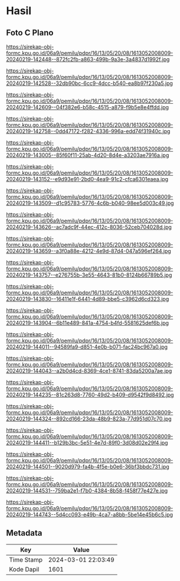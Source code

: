 # Hasil

## Foto C Plano

https://sirekap-obj-formc.kpu.go.id/06a9/pemilu/pdpr/16/13/05/20/08/1613052008009-20240219-142448--872fc2fb-a863-499b-9a3e-3a4837d1992f.jpg

https://sirekap-obj-formc.kpu.go.id/06a9/pemilu/pdpr/16/13/05/20/08/1613052008009-20240219-142528--32db90bc-6cc9-4dcc-b540-ea8b97f230a5.jpg

https://sirekap-obj-formc.kpu.go.id/06a9/pemilu/pdpr/16/13/05/20/08/1613052008009-20240219-142609--04f382e6-b58c-4515-a879-f9b5e8e4ffdd.jpg

https://sirekap-obj-formc.kpu.go.id/06a9/pemilu/pdpr/16/13/05/20/08/1613052008009-20240219-142758--0dd47172-f282-4336-996a-edd74f31940c.jpg

https://sirekap-obj-formc.kpu.go.id/06a9/pemilu/pdpr/16/13/05/20/08/1613052008009-20240219-143005--85f60f11-25ab-4d20-8d4e-a3203ae7916a.jpg

https://sirekap-obj-formc.kpu.go.id/06a9/pemilu/pdpr/16/13/05/20/08/1613052008009-20240219-143152--e9d93e91-2bd0-4ea9-91c2-cfca6301eaea.jpg

https://sirekap-obj-formc.kpu.go.id/06a9/pemilu/pdpr/16/13/05/20/08/1613052008009-20240219-143509--d1c95783-5776-4c6b-b040-98ee5d003c49.jpg

https://sirekap-obj-formc.kpu.go.id/06a9/pemilu/pdpr/16/13/05/20/08/1613052008009-20240219-143626--ac7adc9f-44ec-412c-8036-52ceb704028d.jpg

https://sirekap-obj-formc.kpu.go.id/06a9/pemilu/pdpr/16/13/05/20/08/1613052008009-20240219-143659--a3f0a88e-4212-4e9d-87d4-047a596ef264.jpg

https://sirekap-obj-formc.kpu.go.id/06a9/pemilu/pdpr/16/13/05/20/08/1613052008009-20240219-143757--e276755b-3e55-4643-81b0-8124b66789b5.jpg

https://sirekap-obj-formc.kpu.go.id/06a9/pemilu/pdpr/16/13/05/20/08/1613052008009-20240219-143830--16411e1f-6441-4d89-bbe5-c3962d6cd323.jpg

https://sirekap-obj-formc.kpu.go.id/06a9/pemilu/pdpr/16/13/05/20/08/1613052008009-20240219-143904--6b11e489-841a-4754-b4fd-5581625def6b.jpg

https://sirekap-obj-formc.kpu.go.id/06a9/pemilu/pdpr/16/13/05/20/08/1613052008009-20240219-144011--94589fa9-d851-4e0b-b071-fac24bc967a0.jpg

https://sirekap-obj-formc.kpu.go.id/06a9/pemilu/pdpr/16/13/05/20/08/1613052008009-20240219-144043--a2b0d4cd-8369-4ce1-8741-83da5200a7ae.jpg

https://sirekap-obj-formc.kpu.go.id/06a9/pemilu/pdpr/16/13/05/20/08/1613052008009-20240219-144235--81c263d8-7760-49d2-b409-d9542f9d8492.jpg

https://sirekap-obj-formc.kpu.go.id/06a9/pemilu/pdpr/16/13/05/20/08/1613052008009-20240219-144324--892cd166-23da-48b9-823a-77d951d07c70.jpg

https://sirekap-obj-formc.kpu.go.id/06a9/pemilu/pdpr/16/13/05/20/08/1613052008009-20240219-144411--b129b3bc-5e51-4e7d-89f0-3d08d02e29f4.jpg

https://sirekap-obj-formc.kpu.go.id/06a9/pemilu/pdpr/16/13/05/20/08/1613052008009-20240219-144501--9020d979-fa4b-4f5e-b0e6-36bf3bbdc731.jpg

https://sirekap-obj-formc.kpu.go.id/06a9/pemilu/pdpr/16/13/05/20/08/1613052008009-20240219-144531--759ba2e1-f7b0-4384-8b58-f458f77e427e.jpg

https://sirekap-obj-formc.kpu.go.id/06a9/pemilu/pdpr/16/13/05/20/08/1613052008009-20240219-144743--5d4cc093-e49b-4ca7-a8bb-5be14e45b6c5.jpg


## Metadata

| Key        | Value               |
| ---------- | ------------------- |
| Time Stamp | 2024-03-01 22:03:49 |
| Kode Dapil | 1601                |



